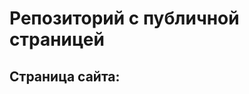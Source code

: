 # Репозиторий с публичной страницей
## Страница сайта: 
<!-- Здесь будет ссылка на публичную страницу --!>